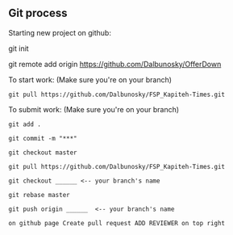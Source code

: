 Git process
-----------------------------------------------------------------------
Starting new project on github:

git init

git remote add origin https://github.com/Dalbunosky/OfferDown


To start work:
    (Make sure you're on your branch)

    git pull https://github.com/Dalbunosky/FSP_Kapiteh-Times.git


To submit work:
    (Make sure you're on your branch)

    git add .

    git commit -m "***"

    git checkout master 

    git pull https://github.com/Dalbunosky/FSP_Kapiteh-Times.git

    git checkout ______ <-- your branch's name

    git rebase master

    git push origin ______  <-- your branch's name

    on github page Create pull request ADD REVIEWER on top right